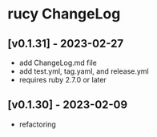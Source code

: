 # rucy ChangeLog


## [v0.1.31] - 2023-02-27

- add ChangeLog.md file
- add test.yml, tag.yaml, and release.yml
- requires ruby 2.7.0 or later


## [v0.1.30] - 2023-02-09

- refactoring
